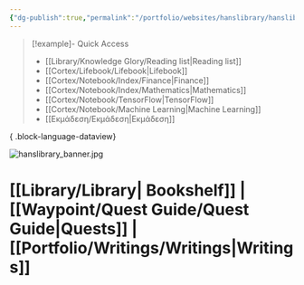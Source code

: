 ```yaml
---
{"dg-publish":true,"permalink":"/portfolio/websites/hanslibrary/hanslibrary/","contentClasses":"portals.css","tags":["gardenEntry"]}
---
```


> [!example]- Quick Access 
>  - [[Library/Knowledge Glory/Reading list\|Reading list]]
> - [[Cortex/Lifebook/Lifebook\|Lifebook]]
> - [[Cortex/Notebook/Index/Finance\|Finance]]
> - [[Cortex/Notebook/Index/Mathematics\|Mathematics]]
> - [[Cortex/Notebook/TensorFlow\|TensorFlow]]
> - [[Cortex/Notebook/Machine Learning\|Machine Learning]]
> - [[Eκμάδεση/Eκμάδεση\|Eκμάδεση]]
> 
{ .block-language-dataview}

![hanslibrary_banner.jpg](/img/user/Waypoint/Utilities/Archive/Attachments/hanslibrary_banner.jpg)

# [[Library/Library\| Bookshelf]]  |  [[Waypoint/Quest Guide/Quest Guide\|Quests]]  | [[Portfolio/Writings/Writings\|Writings]]






